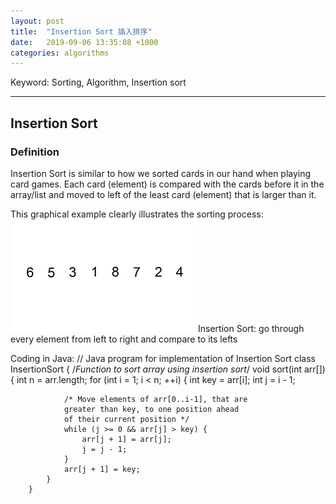 ```yaml
---
layout: post
title:  "Insertion Sort 插入排序"
date:   2019-09-06 13:35:08 +1000
categories: algorithms
---
```


Keyword: Sorting, Algorithm, Insertion sort
* * *
<h2 id="title">Insertion Sort</h2>
<h3 id="definition">Definition</h3>

Insertion Sort is similar to how we sorted cards in our hand when playing card games. Each card (element) is compared with the cards before it in the array/list and moved to left of the least card (element) that is larger than it. 

This graphical example clearly illustrates the sorting process:
![Oops, Image is missing](/assets/Insertion-sort-example-300px.gif)Insertion Sort: go through every element from left to right and compare to its lefts

Coding in Java:
    // Java program for implementation of Insertion Sort 
    class InsertionSort { 
        /*Function to sort array using insertion sort*/
        void sort(int arr[]) 
        { 
            int n = arr.length; 
            for (int i = 1; i < n; ++i) { 
                int key = arr[i]; 
                int j = i - 1; 
    
                /* Move elements of arr[0..i-1], that are 
                greater than key, to one position ahead 
                of their current position */
                while (j >= 0 && arr[j] > key) { 
                    arr[j + 1] = arr[j]; 
                    j = j - 1; 
                } 
                arr[j + 1] = key; 
            } 
        } 